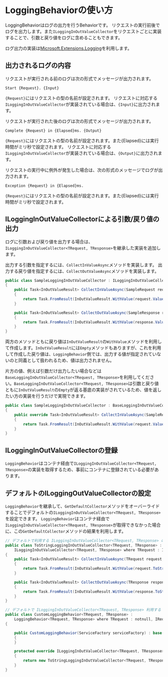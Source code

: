 # LoggingBehaviorの使い方

LoggingBehaviorはログの出力を行うBehaviorです。
リクエストの実行前後でログを出力します。また`ILoggingInOutValueCollector`をリクエストごとに実装することで、引数と戻り値をログに含めることもできます。

ログ出力の実装は[Microsoft.Extensions.Logging](https://www.nuget.org/packages/Microsoft.Extensions.Logging/)を利用します。

## 出力されるログの内容

リクエストが実行される前のログは次の形式でメッセージが出力されます。

```
Start {Request}. {Input}
```

`{Request}`にはリクエストの型の名前が設定されます。
リクエストに対応する`ILoggingInOutValueCollector`が実装されている場合は、`{Input}`に出力されます。

リクエストが実行された後のログは次の形式でメッセージが出力されます。

```
Complete {Request} in {Elapsed}ms. {Output}
```

`{Request}`にはリクエストの型の名前が設定されます。また{Elapsed}には実行時間がミリ秒で設定されます。
リクエストに対応する`ILoggingInOutValueCollector`が実装されている場合は、`{Output}`に出力されます。

リクエストの実行中に例外が発生した場合は、次の形式のメッセージでログが出力されます。

```
Exception {Request} in {Elapsed}ms.
```

`{Request}`にはリクエストの型の名前が設定されます。また{Elapsed}には実行時間がミリ秒で設定されます。

## ILoggingInOutValueCollectorによる引数/戻り値の出力

ログに引数および戻り値を出力する場合は、`ILoggingInOutValueCollector<TRequest, TResponse>`を継承した実装を追加します。

出力する引数を指定するには、`CollectInValueAsync`メソッドを実装します。
出力する戻り値を指定するには、`CollectOutValueAsync`メソッドを実装します。

```cs
public class SampleLoggingInOutValueCollector : ILoggingInOutValueCollector<SampleRequest, SampleResponse>
{
    public Task<InOutValueResult> CollectInValueAsync(SampleRequest request, CancellationToken cancellationToken)
    {
        return Task.FromResult(InOutValueResult.WithValue(request.Value));
    }

    public Task<InOutValueResult> CollectOutValueAsync(SampleResponse response, CancellationToken cancellationToken)
    {
        return Task.FromResult(InOutValueResult.WithValue(response.Value));
    }
}
```

両方のメソッドともに戻り値は`InOutValueResult`の`WithValue`メソッドを利用して作成します。`InOutValueResult`には`Empty`メソッドもありますが、これを利用して作成した戻り値は、`LoggingBehavior`側では、出力する値が指定されていないのと同義として扱われるため、値は出力されません。

片方の値、例えば引数だけ出力したい場合などは`BaseLoggingInOutValueCollector<TRequest, TResponse>`を利用してください。`BaseLoggingInOutValueCollector<TRequest, TResponse>`は引数と戻り値ともに`InOutValueResult`の`Empty`が返る基底の実装がされているため、値を返したい方の実装を行うだけで実現できます。

```cs
public class SampleLoggingInOutValueCollector : BaseLoggingInOutValueCollector<SampleRequest, SampleResponse>
{
    public override Task<InOutValueResult> CollectInValueAsync(SampleRequest request, CancellationToken cancellationToken)
    {
        return Task.FromResult(InOutValueResult.WithValue(request.Value));
    }
}
```

## ILoggingInOutValueCollectorの登録

`LoggingBehavior`はコンテナ経由で`ILoggingInOutValueCollector<TRequest, TResponse>`の実装を取得するため、事前にコンテナに登録されている必要があります。

## デフォルトのILoggingOutValueCollectorの設定

`LoggingBehavior`を継承して、`GetDefaultCollector`メソッドをオーバーライドすることでデフォルトの`ILoggingInOutValueCollector<TRequest, TResponse>`を設定できます。
`LoggingBehavior`はコンテナ経由で`ILoggingInOutValueCollector<TRequest, TResponse>`が取得できなかった場合に、この`GetDefaultCollector`メソッドの結果を利用します。

```cs
// デフォルトで利用する ILoggingInOutValueCollector<TRequest, TResponse> の実装
public class ToStringLoggingInOutValueCollector<TRequest, TResponse> :
    ILoggingInOutValueCollector<TRequest, TResponse> where TRequest : IRequest<TResponse>
{
    public Task<InOutValueResult> CollectInValueAsync(TRequest request, CancellationToken cancellationToken)
    {
        return Task.FromResult(InOutValueResult.WithValue(request.ToString()));
    }

    public Task<InOutValueResult> CollectOutValueAsync(TResponse response, CancellationToken cancellationToken)
    {
        return Task.FromResult(InOutValueResult.WithValue(response.ToString()));
    }
}

// デフォルトで ILoggingInOutValueCollector<TRequest, TResponse> 利用する LoggingBehavior<TRequest, TResponse> の実装
public class CustomLoggingBehavior<TRequest, TResponse> :
    LoggingBehavior<TRequest, TResponse> where TRequest : notnull, IRequest<TResponse>
{

    public CustomLoggingBehavior(ServiceFactory serviceFactory) : base(serviceFactory)
    {
    }

    protected override ILoggingInOutValueCollector<TRequest, TResponse> GetDefaultCollector()
    {
        return new ToStringLoggingInOutValueCollector<TRequest, TResponse>();
    }
}

```
